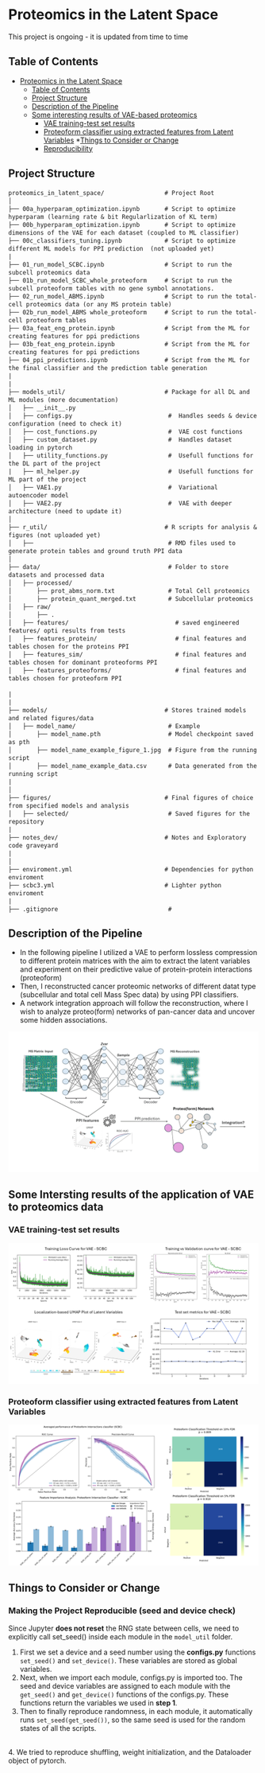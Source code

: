 # Proteomics in the Latent Space 
This project is ongoing - it is updated from time to time 
## Table of Contents
* [Proteomics in the Latent Space](#proteomics-in-the-latent-space)
    * [Table of Contents](#table-of-contents)
    * [Project Structure](#project-structure)
    * [Description of the Pipeline](#description-of-the-pipeline)   
    * [Some interesting results of VAE-based proteomics](#description-of-the-pipeline)
        * [VAE training-test set results](#vae-training-test-set-results)
        * [Proteoform classifier using extracted features from Latent Variables](#proteoform-classifier-using-extracted-features-from-latent-variables)
    *[Things to Consider or Change](#things-to-consider-or-change)
        * [Reproducibility](#making-the-project-reproducible-seed-and-device-check)


## Project Structure 
```
proteomics_in_latent_space/                 # Project Root
│
├── 00a_hyperparam_optimization.ipynb       # Script to optimize hyperparam (learning rate & bit Regularlization of KL term)
├── 00b_hyperparam_optimization.ipynb       # Script to optimize dimensions of the VAE for each dataset (coupled to ML classifier)
├── 00c_classifiers_tuning.ipynb            # Script to optimize different ML models for PPI prediction  (not uploaded yet)
| 
├── 01_run_model_SCBC.ipynb                 # Script to run the subcell proteomics data
├── 01b_run_model_SCBC_whole_proteoform     # Script to run the subcell proteoform tables with no gene symbol annotations.
├── 02_run_model_ABMS.ipynb                 # Script to run the total-cell proteomics data (or any MS protein table)
├── 02b_run_model_ABMS whole_proteoform     # Script to run the total-cell proteoform tables 
├── 03a_feat_eng_protein.ipynb              # Script from the ML for creating features for ppi predictions
├── 03b_feat_eng_protein.ipynb              # Script from the ML for creating features for ppi predictions
├── 04_ppi_predictions.ipynb                # Script from the ML for the final classifier and the prediction table generation
|
|
├── models_util/                            # Package for all DL and ML modules (more documentation)
│   ├── __init__.py                        
│   ├── configs.py                           #  Handles seeds & device configuration (need to check it)
│   ├── cost_functions.py                    #  VAE cost functions 
│   ├── custom_dataset.py                    #  Handles dataset loading in pytorch
│   ├── utility_functions.py                 #  Usefull functions for the DL part of the project 
|   ├── ml_helper.py                         #  Usefull functions for ML part of the project  
│   ├── VAE1.py                              #  Variational autoencoder model
│   ├── VAE2.py                              #  VAE with deeper architecture (need to update it)
│
├── r_util/                                 # R scripts for analysis & figures (not uploaded yet)
│   ├──                                      # RMD files used to generate protein tables and ground truth PPI data 
│
├── data/                                    # Folder to store datasets and processed data 
│   ├── processed/
│       ├── prot_abms_norm.txt               # Total Cell proteomics
│       ├── protein_quant_merged.txt         # Subcellular proteomics   
│   ├── raw/
│       ├── .                        
│   ├── features/                              # saved engineered features/ opti results from tests
│   ├── features_protein/                      # final features and tables chosen for the proteins PPI
│   ├── features_sim/                          # final features and tables chosen for dominant proteoforms PPI
│   ├── features_proteoforms/                  # final features and tables chosen for proteoform PPI 

|
|
├── models/                                 # Stores trained models and related figures/data
│   ├── model_name/                          # Example
│       ├── model_name.pth                   # Model checkpoint saved as pth
│       ├── model_name_example_figure_1.jpg  # Figure from the running script
│       ├── model_name_example_data.csv      # Data generated from the running script
| 
│                
├── figures/                                # Final figures of choice from specified models and analysis
│   ├── selected/                            # Saved figures for the repository  
|
├── notes_dev/                              # Notes and Exploratory code graveyard
|
│
├── enviroment.yml                          # Dependencies for python enviroment
├── scbc3.yml                               # Lighter python enviroment
|                           
├── .gitignore                               # 
```


## Description of the Pipeline

- In the following pipeline I utilized a VAE to perform lossless compression to different protein matrices with the aim to extract the latent variables and experiment on
their predictive value of protein-protein interactions (proteoform)
- Then, I reconstructed cancer proteomic networks of different datat type (subcellular and total cell Mass Spec data) by using PPI classifiers.
- A network integration approach will follow the reconstruction, where I wish to analyze proteo(form) networks of pan-cancer data and uncover some hidden associations.

![](figures/selected/features_final.gif) <br>


## Some Intersting results of the application of VAE to proteomics data <br>

### VAE training-test set results <br>
![](figures/selected/scbc_vae_run.png)
<br>

### Proteoform classifier using extracted features from Latent Variables <br>
![](figures/selected/proteoform_classifier.png)
<br>


## Things to Consider or Change

### Making the Project Reproducible (seed and device check)
Since Jupyter **does not reset** the RNG state between cells, we need to explicitly call set_seed() inside each module in the `model_util` folder.<br>
1. First we set a device and a seed number using the **configs.py** functions `set_seed()` and `set_device()`. These variables are stored as global variables. <br>
2. Next, when we import each module, configs.py is imported too. The seed and device variables are assigned to each module with the `get_seed()` and `get_device()` functions of the configs.py. These functions return the variables we used in **step 1**. <br>
3. Then to finally reproduce randomness, in each module, it automatically runs `set_seed(get_seed())`, so the same seed is used for the random states of all the scripts. 
<br>
4. We tried to reproduce shuffling, weight initialization, and the Dataloader object of pytorch. 

